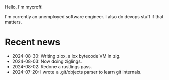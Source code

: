 Hello, I'm mycroft!

I'm currently an unemployed software engineer. I also do devops stuff if that matters.

# Recent news

- 2024-08-30: Writing zlox, a lox bytecode VM in zig.
- 2024-08-03: Now doing ziglings.
- 2024-08-02: Redone a rustlings pass.
- 2024-07-20: I wrote a .git/objects parser to learn git internals.
